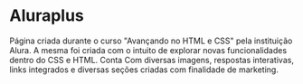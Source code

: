 # Aluraplus
Página criada durante o curso "Avançando no HTML e CSS" pela instituição Alura. A mesma foi criada com o intuito de explorar novas funcionalidades dentro do CSS e HTML. Conta Com diversas imagens, respostas interativas, links integrados e diversas seções  criadas com finalidade de marketing.
